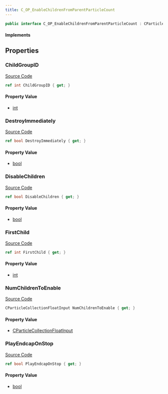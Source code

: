 ```yaml
---
title: C_OP_EnableChildrenFromParentParticleCount
---
```


```csharp
public interface C_OP_EnableChildrenFromParentParticleCount : CParticleFunctionPreEmission, CParticleFunctionOperator, CParticleFunction, ISchemaClass<CParticleFunction>, ISchemaClass<CParticleFunctionOperator>, ISchemaClass<CParticleFunctionPreEmission>, ISchemaClass<C_OP_EnableChildrenFromParentParticleCount>, ISchemaField, ISchemaClass, INativeHandle
```

#### Implements

## Properties

### ChildGroupID

[Source Code](https://github.com/swiftly-solution/swiftlys2/blob/main/managed/src/SwiftlyS2.Generated/Schemas/Interfaces/C_OP_EnableChildrenFromParentParticleCount.cs#L17)

```csharp
ref int ChildGroupID { get; }
```

#### Property Value

- [int](https://learn.microsoft.com/dotnet/api/system.int32)

### DestroyImmediately

[Source Code](https://github.com/swiftly-solution/swiftlys2/blob/main/managed/src/SwiftlyS2.Generated/Schemas/Interfaces/C_OP_EnableChildrenFromParentParticleCount.cs#L27)

```csharp
ref bool DestroyImmediately { get; }
```

#### Property Value

- [bool](https://learn.microsoft.com/dotnet/api/system.boolean)

### DisableChildren

[Source Code](https://github.com/swiftly-solution/swiftlys2/blob/main/managed/src/SwiftlyS2.Generated/Schemas/Interfaces/C_OP_EnableChildrenFromParentParticleCount.cs#L23)

```csharp
ref bool DisableChildren { get; }
```

#### Property Value

- [bool](https://learn.microsoft.com/dotnet/api/system.boolean)

### FirstChild

[Source Code](https://github.com/swiftly-solution/swiftlys2/blob/main/managed/src/SwiftlyS2.Generated/Schemas/Interfaces/C_OP_EnableChildrenFromParentParticleCount.cs#L19)

```csharp
ref int FirstChild { get; }
```

#### Property Value

- [int](https://learn.microsoft.com/dotnet/api/system.int32)

### NumChildrenToEnable

[Source Code](https://github.com/swiftly-solution/swiftlys2/blob/main/managed/src/SwiftlyS2.Generated/Schemas/Interfaces/C_OP_EnableChildrenFromParentParticleCount.cs#L21)

```csharp
CParticleCollectionFloatInput NumChildrenToEnable { get; }
```

#### Property Value

- [CParticleCollectionFloatInput](/docs/api/shared/schemadefinitions/cparticlecollectionfloatinput)

### PlayEndcapOnStop

[Source Code](https://github.com/swiftly-solution/swiftlys2/blob/main/managed/src/SwiftlyS2.Generated/Schemas/Interfaces/C_OP_EnableChildrenFromParentParticleCount.cs#L25)

```csharp
ref bool PlayEndcapOnStop { get; }
```

#### Property Value

- [bool](https://learn.microsoft.com/dotnet/api/system.boolean)

